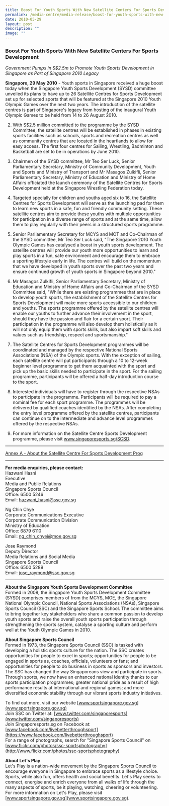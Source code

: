 ```yaml
---
title: Boost For Youth Sports With New Satellite Centers For Sports Development
permalink: /media-centre/media-release/boost-for-youth-sports-with-new-satellite-centers-for-sports-development/
date: 2010-05-29
layout: post
description: ""
image: ""
---
```

### **Boost For Youth Sports With New Satellite Centers For Sports Development**

_Government Pumps in S$2.5m to Promote Youth Sports Development in Singapore as Part of Singapore 2010 Legacy_

**Singapore, 29 May 2010** - Youth sports in Singapore received a huge boost today when the Singapore Youth Sports Development (SYSD) committee unveiled its plans to have up to 26 Satellite Centres for Sports Development set up for selected sports that will be featured at the Singapore 2010 Youth Olympic Games over the next two years. The introduction of the satellite centres is part of Singapore's legacy from hosting of the inaugural Youth Olympic Games to be held from 14 to 26 August 2010.

2. With S$2.5 million committed to the programme by the SYSD Committee, the satellite centres will be established in phases in existing sports facilities such as schools, sports and recreation centres as well as community centres that are located in the heartlands to allow for easy access. The first four centres for Sailing, Wrestling, Badminton and Basketball are set to be in operations by June 2010.

3. Chairmen of the SYSD committee, Mr Teo Ser Luck, Senior Parliamentary Secretary, Ministry of Community Development, Youth and Sports and Ministry of Transport and Mr Masagos Zulkifli, Senior Parliamentary Secretary, Ministry of Education and Ministry of Home Affairs officiated the launch ceremony of the Satellite Centres for Sports Development held at the Singapore Wrestling Federation today.

4. Targeted specially for children and youths aged six to 16, the Satellite Centres for Sports Development will serve as the launching pad for them to learn new sports in a safe, fun and friendly community setting. These satellite centres aim to provide these youths with multiple opportunities for participation in a diverse range of sports and at the same time, allow them to play regularly with their peers in a structured sports programme.

5. Senior Parliamentary Secretary for MCYS and MOT and Co-Chairman of the SYSD committee, Mr Teo Ser Luck said, "The Singapore 2010 Youth Olympic Games has catalysed a boost in youth sports development. The satellite centres will provide our youth more opportunities to learn and play sports in a fun, safe environment and encourage them to embrace a sporting lifestyle early in life. The centres will build on the momentum that we have developed in youth sports over the past two years and ensure continued growth of youth sports in Singapore beyond 2010."

6. Mr Masagos Zulkifli, Senior Parliamentary Secretary, Ministry of Education and Ministry of Home Affairs and Co-Chairman of the SYSD Committee said, "While there are existing programmes that are in place to develop youth sports, the establishment of the Satellite Centres for Sports Development will make more sports accessible to our children and youths. The sports programme offered by the satellite centres will enable our youths to further advance their involvement in the sport, should they have the passion and flair for a certain sport. Their participation in the programme will also develop them holistically as it will not only equip them with sports skills, but also impart soft skills and values such as friendship, respect and sportsmanship."

7. The Satellite Centres for Sports Development programmes will be coordinated and managed by the respective National Sports Associations (NSA) of the Olympic sports. With the exception of sailing, each satellite centre will put participants through a 10 to 12-week beginner level programme to get them acquainted with the sport and pick up the basic skills needed to participate in the sport. For the sailing programme, participants will be offered a half-day introduction course to the sport.

8. Interested individuals will have to register through the respective NSAs to participate in the programme. Participants will be required to pay a nominal fee for each sport programme. The programmes will be delivered by qualified coaches identified by the NSAs. After completing the entry level programme offered by the satellite centres, participants can continue on to the intermediate and advance level programmes offered by the respective NSAs.

9. For more information on the Satellite Centre Sports Development programme, please visit www.singaporesports.sg/SCSD.

---

[Annex A - About the Satellite Centre For Sports Development Prog](/files/Media%20Centre/Media%20Release/2010/May/Annex%20A%20%20About%20the%20Satellite%20Centre%20For%20Sports%20Development%20Progpdf.pdf)

---

**For media enquiries, please contact:**
<br>
Hazwani Hasni<br>
Executive<br>
Media and Public Relations<br>
Singapore Sports Council<br>
Office: 6500 5246<br>
Email: [hazwani_hasni@ssc.gov.sg](mailto:hazwani_hasni@ssc.gov.sg)

Ng Chin Chye<br>
Corporate Communications Executive<br>
Corporate Communication Division<br>
Ministry of Education<br>
Office: 6879 6110<br>
Email: [ng_chin_chyei@moe.gov.sg](mailto:ng_chin_chyei@moe.gov.sg)

Jose Raymond<br>
Deputy Director<br>
Media Relations and Social Media<br>
Singapore Sports Council<br>
Office: 6500 5289<br>
Email: [jose_raymond@ssc.gov.sg](mailto:jose_raymond@ssc.gov.sg)

---

**About the Singapore Youth Sports Development Committee**<br>
Formed in 2008, the Singapore Youth Sports Development Committee (SYSD) comprises members of from the MCYS, MOE, the Singapore National Olympic Council, National Sports Associations (NSAs), Singapore Sports Council (SSC) and the Singapore Sports School. The committee aims to bring together key stakeholders who share a common passion to develop youth sports and raise the overall youth sports participation through strengthening the sports system, catalyse a sporting culture and perform well at the Youth Olympic Games in 2010.


**About Singapore Sports Council**<br>
Formed in 1973, the Singapore Sports Council (SSC) is tasked with developing a holistic sports culture for the nation. The SSC creates opportunities for people to excel in sports; opportunities for people to be engaged in sports as, coaches, officials, volunteers or fans; and opportunities for people to do business in sports as sponsors and investors. The SSC has changed the way Singaporeans view and participate in sports. Through sports, we now have an enhanced national identity thanks to our sports participation programmes; greater national pride as a result of high performance results at international and regional games; and more diversified economic stability through our vibrant sports industry initiatives.

To find out more, visit our website [www.sportsingapore.gov.sg](www.sportsingapore.gov.sg)<br>
Join SSC on Twitter at: [www.twitter.com/singaporesports](www.twitter.com/singaporesports)<br>
Join Singaporesports.sg on Facebook at: [www.facebook.com/livebetterthroughsport](https://www.facebook.com/livebetterthroughsport)<br>
For a range of photographs, search for "Singapore Sports Council" on [www.flickr.com/photos/ssc-sportsphotography](http://www.flickr.com/photos/ssc-sportsphotography)

**About Let's Play**
<br>
Let's Play is a nation-wide movement by the Singapore Sports Council to encourage everyone in Singapore to embrace sports as a lifestyle choice. Sports, while also fun, offers health and social benefits. Let's Play seeks to connect, energise and enrich everyone from all walks of life through the many aspects of sports, be it playing, watching, cheering or volunteering. For more information on Let's Play, please visit [www.sportsingapore.gov.sg](www.sportsingapore.gov.sg).